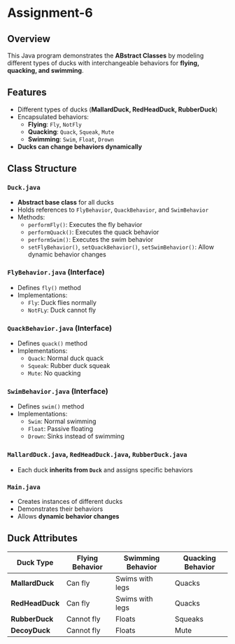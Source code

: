# Assignment-6

## Overview  
This Java program demonstrates the **ABstract Classes** by modeling different types of ducks with interchangeable behaviors for **flying, quacking, and swimming**.  

## Features  
- Different types of ducks (**MallardDuck, RedHeadDuck, RubberDuck**)  
- Encapsulated behaviors:  
  - **Flying**: `Fly`, `NotFly`  
  - **Quacking**: `Quack`, `Squeak`, `Mute`  
  - **Swimming**: `Swim`, `Float`, `Drown`  
- **Ducks can change behaviors dynamically**

## Class Structure  

### `Duck.java`  
- **Abstract base class** for all ducks  
- Holds references to `FlyBehavior`, `QuackBehavior`, and `SwimBehavior`  
- Methods:  
  - `performFly()`: Executes the fly behavior  
  - `performQuack()`: Executes the quack behavior  
  - `performSwim()`: Executes the swim behavior  
  - `setFlyBehavior()`, `setQuackBehavior()`, `setSwimBehavior()`: Allow dynamic behavior changes  

### `FlyBehavior.java` (Interface)  
- Defines `fly()` method  
- Implementations:  
  - `Fly`: Duck flies normally  
  - `NotFLy`: Duck cannot fly

### `QuackBehavior.java` (Interface)  
- Defines `quack()` method  
- Implementations:  
  - `Quack`: Normal duck quack  
  - `Squeak`: Rubber duck squeak  
  - `Mute`: No quacking  

### `SwimBehavior.java` (Interface)  
- Defines `swim()` method  
- Implementations:  
  - `Swim`: Normal swimming  
  - `Float`: Passive floating  
  - `Drown`: Sinks instead of swimming  

### `MallardDuck.java`, `RedHeadDuck.java`, `RubberDuck.java`  
- Each duck **inherits from `Duck`** and assigns specific behaviors  

### `Main.java`  
- Creates instances of different ducks  
- Demonstrates their behaviors  
- Allows **dynamic behavior changes**  

## Duck Attributes
| Duck Type      | Flying Behavior | Swimming Behavior | Quacking Behavior |
|---------------|---------------|----------------|----------------|
| **MallardDuck** | Can fly       | Swims with legs | Quacks         |
| **RedHeadDuck** | Can fly       | Swims with legs | Quacks         |
| **RubberDuck**  | Cannot fly    | Floats          | Squeaks        |
| **DecoyDuck**   | Cannot fly    | Floats          | Mute           |
